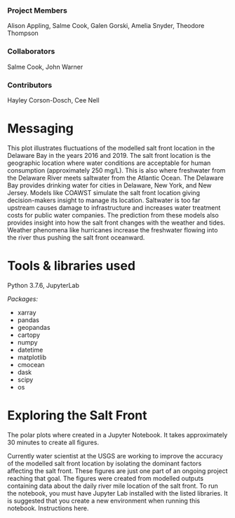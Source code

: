 
### Project Members
Alison Appling, Salme Cook, Galen Gorski, Amelia Snyder, Theodore Thompson

### Collaborators
Salme Cook, John Warner

### Contributors
Hayley Corson-Dosch, Cee Nell

# Messaging

This plot illustrates fluctuations of the modelled salt front location in the Delaware Bay in the years 2016 and 2019.
The salt front location is the geographic location where water conditions are acceptable for human consumption
(approximately 250 mg/L). This is also where freshwater from the Delaware River meets saltwater from the Atlantic Ocean.
The Delaware Bay provides drinking water for cities in Delaware, New York, and New Jersey.
Models like COAWST simulate the salt front location giving decision-makers insight to manage its location. Saltwater is too
far upstream causes damage to infrastructure and increases water treatment costs for public water companies.
The prediction from these models also provides insight into how the salt front changes with the weather and tides.
Weather phenomena like hurricanes increase the freshwater flowing into the river thus pushing the salt front oceanward.


# Tools & libraries used
Python 3.7.6, JupyterLab

_Packages:_
* xarray
* pandas
* geopandas
* cartopy
* numpy
* datetime
* matplotlib
* cmocean
* dask
* scipy
* os

# Exploring the Salt Front
The polar plots where created in a Jupyter Notebook. It takes approximately 30 minutes to create all figures.

Currently water scientist at the USGS are working to improve the accuracy of the modelled salt front location by isolating the dominant factors
affecting the salt front. These figures are just one part of an ongoing project reaching that goal. The figures were created from modelled outputs
containing data about the daily river mile location of the salt front. To run the notebook, you must have Jupyter Lab installed with the listed libraries.
It is suggested that you create a new environment when running this notebook. Instructions here.
